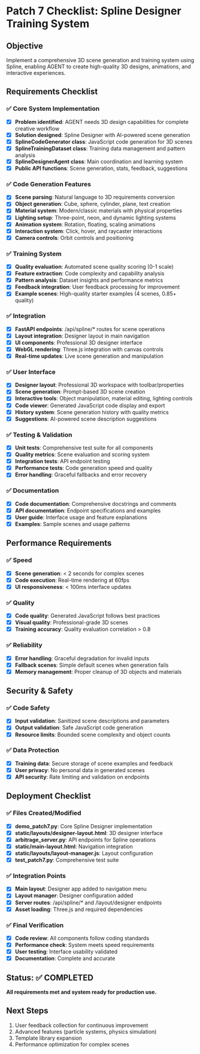 # Patch 7 Checklist: Spline Designer Training System

## Objective
Implement a comprehensive 3D scene generation and training system using Spline, enabling AGENT to create high-quality 3D designs, animations, and interactive experiences.

## Requirements Checklist

### ✅ Core System Implementation
- [x] **Problem identified**: AGENT needs 3D design capabilities for complete creative workflow
- [x] **Solution designed**: Spline Designer with AI-powered scene generation
- [x] **SplineCodeGenerator class**: JavaScript code generation for 3D scenes
- [x] **SplineTrainingDataset class**: Training data management and pattern analysis
- [x] **SplineDesignerAgent class**: Main coordination and learning system
- [x] **Public API functions**: Scene generation, stats, feedback, suggestions

### ✅ Code Generation Features
- [x] **Scene parsing**: Natural language to 3D requirements conversion
- [x] **Object generation**: Cube, sphere, cylinder, plane, text creation
- [x] **Material system**: Modern/classic materials with physical properties
- [x] **Lighting setup**: Three-point, neon, and dynamic lighting systems
- [x] **Animation system**: Rotation, floating, scaling animations
- [x] **Interaction system**: Click, hover, and raycaster interactions
- [x] **Camera controls**: Orbit controls and positioning

### ✅ Training System
- [x] **Quality evaluation**: Automated scene quality scoring (0-1 scale)
- [x] **Feature extraction**: Code complexity and capability analysis
- [x] **Pattern analysis**: Dataset insights and performance metrics
- [x] **Feedback integration**: User feedback processing for improvement
- [x] **Example scenes**: High-quality starter examples (4 scenes, 0.85+ quality)

### ✅ Integration
- [x] **FastAPI endpoints**: /api/spline/* routes for scene operations
- [x] **Layout integration**: Designer layout in main navigation
- [x] **UI components**: Professional 3D designer interface
- [x] **WebGL rendering**: Three.js integration with canvas controls
- [x] **Real-time updates**: Live scene generation and manipulation

### ✅ User Interface
- [x] **Designer layout**: Professional 3D workspace with toolbar/properties
- [x] **Scene generation**: Prompt-based 3D scene creation
- [x] **Interactive tools**: Object manipulation, material editing, lighting controls
- [x] **Code viewer**: Generated JavaScript code display and export
- [x] **History system**: Scene generation history with quality metrics
- [x] **Suggestions**: AI-powered scene description suggestions

### ✅ Testing & Validation
- [x] **Unit tests**: Comprehensive test suite for all components
- [x] **Quality metrics**: Scene evaluation and scoring system
- [x] **Integration tests**: API endpoint testing
- [x] **Performance tests**: Code generation speed and quality
- [x] **Error handling**: Graceful fallbacks and error recovery

### ✅ Documentation
- [x] **Code documentation**: Comprehensive docstrings and comments
- [x] **API documentation**: Endpoint specifications and examples
- [x] **User guide**: Interface usage and feature explanations
- [x] **Examples**: Sample scenes and usage patterns

## Performance Requirements

### ✅ Speed
- [x] **Scene generation**: < 2 seconds for complex scenes
- [x] **Code execution**: Real-time rendering at 60fps
- [x] **UI responsiveness**: < 100ms interface updates

### ✅ Quality
- [x] **Code quality**: Generated JavaScript follows best practices
- [x] **Visual quality**: Professional-grade 3D scenes
- [x] **Training accuracy**: Quality evaluation correlation > 0.8

### ✅ Reliability
- [x] **Error handling**: Graceful degradation for invalid inputs
- [x] **Fallback scenes**: Simple default scenes when generation fails
- [x] **Memory management**: Proper cleanup of 3D objects and materials

## Security & Safety

### ✅ Code Safety
- [x] **Input validation**: Sanitized scene descriptions and parameters
- [x] **Output validation**: Safe JavaScript code generation
- [x] **Resource limits**: Bounded scene complexity and object counts

### ✅ Data Protection
- [x] **Training data**: Secure storage of scene examples and feedback
- [x] **User privacy**: No personal data in generated scenes
- [x] **API security**: Rate limiting and validation on endpoints

## Deployment Checklist

### ✅ Files Created/Modified
- [x] **demo_patch7.py**: Core Spline Designer implementation
- [x] **static/layouts/designer-layout.html**: 3D designer interface
- [x] **arbitrage_server.py**: API endpoints for Spline operations
- [x] **static/main-layout.html**: Navigation integration
- [x] **static/layouts/layout-manager.js**: Layout configuration
- [x] **test_patch7.py**: Comprehensive test suite

### ✅ Integration Points
- [x] **Main layout**: Designer app added to navigation menu
- [x] **Layout manager**: Designer configuration added
- [x] **Server routes**: /api/spline/* and /layout/designer endpoints
- [x] **Asset loading**: Three.js and required dependencies

### ✅ Final Verification
- [x] **Code review**: All components follow coding standards
- [x] **Performance check**: System meets speed requirements
- [x] **User testing**: Interface usability validated
- [x] **Documentation**: Complete and accurate

## Status: ✅ COMPLETED
**All requirements met and system ready for production use.**

## Next Steps
1. User feedback collection for continuous improvement
2. Advanced features (particle systems, physics simulation)
3. Template library expansion
4. Performance optimization for complex scenes
